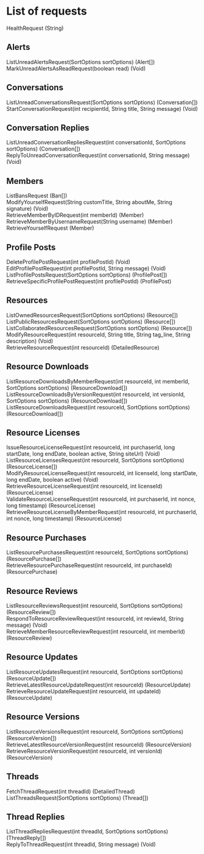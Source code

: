 # List of requests
HealthRequest (String)

## Alerts
ListUnreadAlertsRequest(SortOptions sortOptions) (Alert[])  
MarkUnreadAlertsAsReadRequest(boolean read) (Void)

## Conversations
ListUnreadConversationsRequest(SortOptions sortOptions) (Conversation[])  
StartConversationRequest(int recipientId, String title, String message) (Void)

## Conversation Replies
ListUnreadConversationRepliesRequest(int conversationId, SortOptions sortOptions) (Conversation[])  
ReplyToUnreadConversationRequest(int conversationId, String message) (Void)

## Members
ListBansRequest (Ban[])  
ModifyYourselfRequest(String customTitle, String aboutMe, String signature) (Void)  
RetrieveMemberByIDRequest(int memberId) (Member)  
RetrieveMemberByUsernameRequest(String username) (Member)  
RetrieveYourselfRequest (Member)

## Profile Posts
DeleteProfilePostRequest(int profilePostId) (Void)  
EditProfilePostRequest(int profilePostId, String message) (Void)  
ListProfilePostsRequest(SortOptions sortOptions) (ProfilePost[])  
RetrieveSpecificProfilePostRequest(int profilePostId) (ProfilePost)

## Resources
ListOwnedResourcesRequest(SortOptions sortOptions) (Resource[])  
ListPublicResourcesRequest(SortOptions sortOptions) (Resource[])  
ListCollaboratedResourcesRequest(SortOptions sortOptions) (Resource[])  
ModifyResourceRequest(int resourceId, String title, String tag_line, String description) (Void)  
RetrieveResourceRequest(int resourceId) (DetailedResource)

## Resource Downloads
ListResourceDownloadsByMemberRequest(int resourceId, int memberId, SortOptions sortOptions) (ResourceDownload[])  
ListResourceDownloadsByVersionRequest(int resourceId, int versionId, SortOptions sortOptions) (ResourceDownload[])  
ListResourceDownloadsRequest(int resourceId, SortOptions sortOptions) (ResourceDownload[])

## Resource Licenses
IssueResourceLicenseRequest(int resourceId, int purchaserId, long startDate, long endDate, boolean active, String siteUrl) (Void)  
ListResourceLicensesRequest(int resourceId, SortOptions sortOptions) (ResourceLicense[])  
ModifyResourceLicenseRequest(int resourceId, int licenseId, long startDate, long endDate, boolean active) (Void)  
RetrieveResourceLicenseRequest(int resourceId, int licenseId) (ResourceLicense)  
ValidateResourceLicenseRequest(int resourceId, int purchaserId, int nonce, long timestamp) (ResourceLicense)
RetrieveResourceLicenseByMemberRequest(int resourceId, int purchaserId, int nonce, long timestamp) (ResourceLicense)

## Resource Purchases
ListResourcePurchasesRequest(int resourceId, SortOptions sortOptions) (ResourcePurchase[])  
RetrieveResourcePurchaseRequest(int resourceId, int purchaseId) (ResourcePurchase)

## Resource Reviews
ListResourceReviewsRequest(int resourceId, SortOptions sortOptions) (ResourceReview[])  
RespondToResourceReviewRequest(int resourceId, int reviewId, String message) (Void)  
RetrieveMemberResourceReviewRequest(int resourceId, int memberId) (ResourceReview)

## Resource Updates
ListResourceUpdatesRequest(int resourceId, SortOptions sortOptions) (ResourceUpdate[])  
RetrieveLatestResourceUpdateRequest(int resourceId) (ResourceUpdate)  
RetrieveResourceUpdateRequest(int resourceId, int updateId) (ResourceUpdate)

## Resource Versions
ListResourceVersionsRequest(int resourceId, SortOptions sortOptions) (ResourceVersion[])  
RetrieveLatestResourceVersionRequest(int resourceId) (ResourceVersion)  
RetrieveResourceVersionRequest(int resourceId, int versionId) (ResourceVersion)

## Threads
FetchThreadRequest(int threadId) (DetailedThread)  
ListThreadsRequest(SortOptions sortOptions) (Thread[])

## Thread Replies
ListThreadRepliesRequest(int threadId, SortOptions sortOptions) (ThreadReply[])  
ReplyToThreadRequest(int threadId, String message) (Void)
